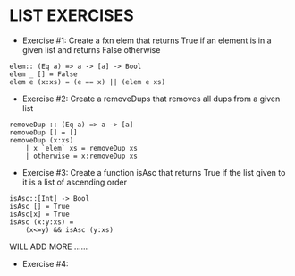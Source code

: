 # LIST EXERCISES

- Exercise #1: Create a fxn elem that returns True if an element is in a given list and returns False otherwise

```
elem:: (Eq a) => a -> [a] -> Bool
elem _ [] = False
elem e (x:xs) = (e == x) || (elem e xs)

```

- Exercise #2: Create a removeDups that removes all dups from a given list

```
removeDup :: (Eq a) => a -> [a]
removeDup [] = []
removeDup (x:xs)
    | x `elem` xs = removeDup xs
    | otherwise = x:removeDup xs
```

- Exercise #3: Create a function isAsc that returns True if the list given to it is a list of ascending order 

```
isAsc::[Int] -> Bool
isAsc [] = True
isAsc[x] = True
isAsc (x:y:xs) =
    (x<=y) && isAsc (y:xs)
```



WILL ADD MORE ......

- Exercise #4: 